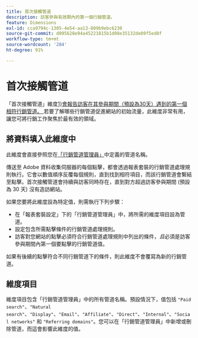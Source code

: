```yaml
---
title: 首次接觸管道
description: 訪客參與有效期內的第一個行銷管道。
feature: Dimensions
exl-id: cca9794c-1305-4e54-aa13-809b9ebc6230
source-git-commit: d095628e94a45221815b1d08e35132de09f5ed8f
workflow-type: tm+mt
source-wordcount: '284'
ht-degree: 91%

---
```


# 首次接觸管道

「首次接觸管道」維度[1}會報告訪客在其參與期間（預設為30天）遇到的第一個相符行銷管道。 ](overview.md)若要了解哪些行銷管道促進網站的初始流量，此維度非常有用，讓您可將行銷工作聚焦於最有效的領域。

## 將資料填入此維度中

此維度會直接參照您在[「行銷管道管理員」](/help/admin/admin/c-manage-report-suites/c-edit-report-suites/marketing-channels/c-channels.md)中定義的管道名稱。

傳送至 Adobe 資料收集伺服器的每個點擊，都會透過報表套裝的行銷管道處理規則執行。它會以數值順序反覆每個規則，直到找到相符項目，而該行銷管道會繫結至點擊。首次接觸管道會持續與訪客同時存在，直到對方超過訪客參與期間 (預設為 30 天) 沒有造訪網站。

如果您要將此維度設為特定值，則需執行下列步驟：

* 在「報表套裝設定」下的「行銷管道管理員」中，將所需的維度項目設為管道。
* 設定包含所需點擊條件的行銷管道處理規則。
* 訪客對您網站的點擊必須符合行銷管道處理規則中列出的條件，_且_&#x200B;必須是訪客參與期間內第一個要點擊的行銷管道值。

如果有後續的點擊符合不同行銷管道下的條件，則此維度不會覆寫為新的行銷管道。

## 維度項目

維度項目包含「行銷管道管理員」中的所有管道名稱。預設情況下，值包括 `"Paid search"`、`"Natural search"`、`"Display"`、`"Email"`、`"Affiliate"`、`"Direct"`、`"Internal"`、`"Social networks"` 和 `"Referring domains"`。您可以在「行銷管道管理員」中新增或刪除管道，而這會影響此維度的值。
